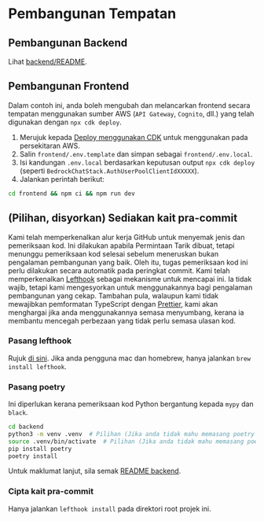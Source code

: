 # Pembangunan Tempatan

## Pembangunan Backend

Lihat [backend/README](../backend/README_ms-MY.md).

## Pembangunan Frontend

Dalam contoh ini, anda boleh mengubah dan melancarkan frontend secara tempatan menggunakan sumber AWS (`API Gateway`, `Cognito`, dll.) yang telah digunakan dengan `npx cdk deploy`.

1. Merujuk kepada [Deploy menggunakan CDK](../README.md#deploy-using-cdk) untuk menggunakan pada persekitaran AWS.
2. Salin `frontend/.env.template` dan simpan sebagai `frontend/.env.local`.
3. Isi kandungan `.env.local` berdasarkan keputusan output `npx cdk deploy` (seperti `BedrockChatStack.AuthUserPoolClientIdXXXXX`).
4. Jalankan perintah berikut:

```zsh
cd frontend && npm ci && npm run dev
```

## (Pilihan, disyorkan) Sediakan kait pra-commit

Kami telah memperkenalkan alur kerja GitHub untuk menyemak jenis dan pemeriksaan kod. Ini dilakukan apabila Permintaan Tarik dibuat, tetapi menunggu pemeriksaan kod selesai sebelum meneruskan bukan pengalaman pembangunan yang baik. Oleh itu, tugas pemeriksaan kod ini perlu dilakukan secara automatik pada peringkat commit. Kami telah memperkenalkan [Lefthook](https://github.com/evilmartians/lefthook?tab=readme-ov-file#install) sebagai mekanisme untuk mencapai ini. Ia tidak wajib, tetapi kami mengesyorkan untuk menggunakannya bagi pengalaman pembangunan yang cekap. Tambahan pula, walaupun kami tidak mewajibkan pemformatan TypeScript dengan [Prettier](https://prettier.io/), kami akan menghargai jika anda menggunakannya semasa menyumbang, kerana ia membantu mencegah perbezaan yang tidak perlu semasa ulasan kod.

### Pasang lefthook

Rujuk [di sini](https://github.com/evilmartians/lefthook#install). Jika anda pengguna mac dan homebrew, hanya jalankan `brew install lefthook`.

### Pasang poetry

Ini diperlukan kerana pemeriksaan kod Python bergantung kepada `mypy` dan `black`.

```sh
cd backend
python3 -m venv .venv  # Pilihan (Jika anda tidak mahu memasang poetry pada env anda)
source .venv/bin/activate  # Pilihan (Jika anda tidak mahu memasang poetry pada env anda)
pip install poetry
poetry install
```

Untuk maklumat lanjut, sila semak [README backend](../backend/README_ms-MY.md).

### Cipta kait pra-commit

Hanya jalankan `lefthook install` pada direktori root projek ini.
